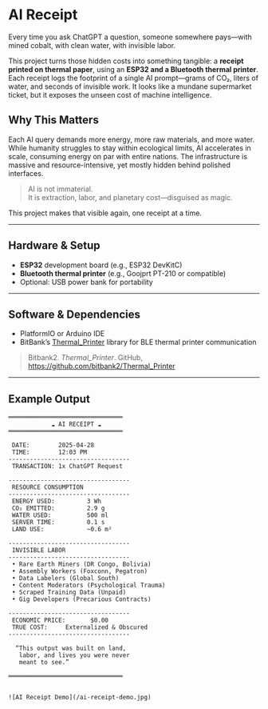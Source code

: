 # AI Receipt

Every time you ask ChatGPT a question, someone somewhere pays—with mined cobalt, with clean water, with invisible labor.

This project turns those hidden costs into something tangible: a **receipt printed on thermal paper**, using an **ESP32 and a Bluetooth thermal printer**. Each receipt logs the footprint of a single AI prompt—grams of CO₂, liters of water, and seconds of invisible work. It looks like a mundane supermarket ticket, but it exposes the unseen cost of machine intelligence.

## Why This Matters

Each AI query demands more energy, more raw materials, and more water. While humanity struggles to stay within ecological limits, AI accelerates in scale, consuming energy on par with entire nations. The infrastructure is massive and resource-intensive, yet mostly hidden behind polished interfaces.

> AI is not immaterial.  
> It is extraction, labor, and planetary cost—disguised as magic.

This project makes that visible again, one receipt at a time.

---

## Hardware & Setup

- **ESP32** development board (e.g., ESP32 DevKitC)
- **Bluetooth thermal printer** (e.g., Goojprt PT-210 or compatible)
- Optional: USB power bank for portability

---

## Software & Dependencies

- PlatformIO or Arduino IDE
- BitBank’s [Thermal_Printer](https://github.com/bitbank2/Thermal_Printer) library for BLE thermal printer communication

> Bitbank2. *Thermal_Printer*. GitHub, https://github.com/bitbank2/Thermal_Printer

---

## Example Output

```text
════════════════════════════════
            ☁️ AI RECEIPT ☁️
════════════════════════════════

 DATE:        2025-04-28
 TIME:        12:03 PM
----------------------------------
 TRANSACTION: 1x ChatGPT Request

----------------------------------
 RESOURCE CONSUMPTION
----------------------------------
 ENERGY USED:         3 Wh
 CO₂ EMITTED:         2.9 g
 WATER USED:          500 ml
 SERVER TIME:         0.1 s
 LAND USE:            ~0.6 m²

----------------------------------
 INVISIBLE LABOR
----------------------------------
 • Rare Earth Miners (DR Congo, Bolivia)
 • Assembly Workers (Foxconn, Pegatron)
 • Data Labelers (Global South)
 • Content Moderators (Psychological Trauma)
 • Scraped Training Data (Unpaid)
 • Gig Developers (Precarious Contracts)

----------------------------------
 ECONOMIC PRICE:       $0.00
 TRUE COST:     Externalized & Obscured
----------------------------------

  “This output was built on land,
   labor, and lives you were never
   meant to see.”

════════════════════════════════


![AI Receipt Demo](/ai-receipt-demo.jpg)
